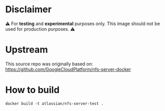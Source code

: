 # Disclaimer
⚠️ For **testing** and **experimental** purposes only.
This image should not be used for production purposes. ⚠️

# Upstream
This source repo was originally based on:
https://github.com/GoogleCloudPlatform/nfs-server-docker

# How to build

    docker build -t atlassian/nfs-server-test .
